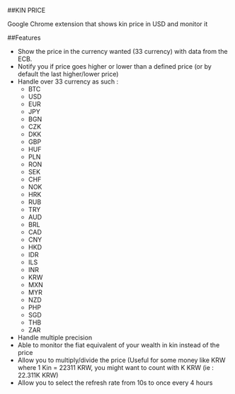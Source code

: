 ##KIN PRICE  

Google Chrome extension that shows kin price in USD and monitor it

##Features

- Show the price in the currency wanted (33 currency) with data from the ECB.
- Notify you if price goes higher or lower than a defined price (or by default the last higher/lower price)
- Handle over 33 currency as such : 
    * BTC
    * USD
    * EUR
    * JPY
    * BGN
    * CZK
    * DKK
    * GBP
    * HUF
    * PLN
    * RON
    * SEK
    * CHF
    * NOK
    * HRK
    * RUB
    * TRY
    * AUD
    * BRL
    * CAD
    * CNY
    * HKD
    * IDR
    * ILS
    * INR
    * KRW
    * MXN
    * MYR
    * NZD
    * PHP
    * SGD
    * THB
    * ZAR
- Handle multiple precision
- Able to monitor the fiat equivalent of your wealth in kin instead of the price
- Allow you to multiply/divide the price (Useful for some money like KRW where 1 Kin = 22311 KRW, you might want to count with K KRW (ie : 22.311K KRW)
- Allow you to select the refresh rate from 10s to once every 4 hours